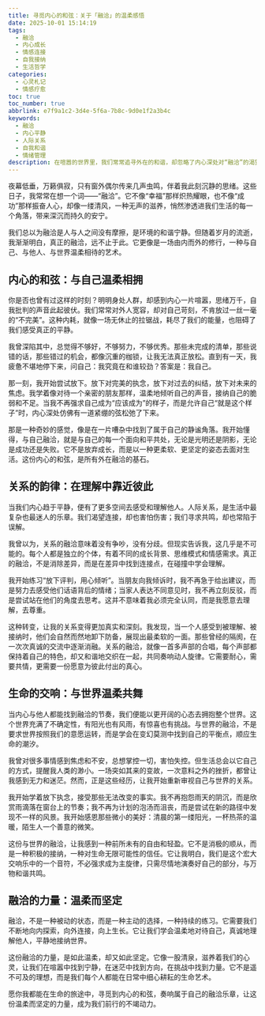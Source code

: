 ```yaml
---
title: 寻觅内心的和弦：关于「融洽」的温柔感悟
date: 2025-10-01 15:14:19
tags:
  - 融洽
  - 内心成长
  - 情感连接
  - 自我接纳
  - 生活哲学
categories:
  - 心灵札记
  - 情感疗愈
toc: true
toc_number: true
abbrlink: e7f9a1c2-3d4e-5f6a-7b8c-9d0e1f2a3b4c
keywords:
  - 融洽
  - 内心平静
  - 人际关系
  - 自我和谐
  - 情绪管理
description: 在喧嚣的世界里，我们常常追寻外在的和谐，却忽略了内心深处对“融洽”的渴望。这篇文章将带你走进一场关于融洽的温柔探索，从与自己和解，到与他人共鸣，再到与世界共舞，感受那份由内而外散发的平静与力量。它不是遥不可及的理想，而是我们每个人都能在日常中细心耕耘的生命艺术。
---
```


夜幕低垂，万籁俱寂，只有窗外偶尔传来几声虫鸣，伴着我此刻沉静的思绪。这些日子，我常常在想一个词——“融洽”。它不像“幸福”那样炽热耀眼，也不像“成功”那样振奋人心，却像一缕清风，一种无声的滋养，悄然渗透进我们生活的每一个角落，带来深沉而持久的安宁。

我们总以为融洽是人与人之间没有摩擦，是环境的和谐宁静。但随着岁月的流逝，我渐渐明白，真正的融洽，远不止于此。它更像是一场由内而外的修行，一种与自己、与他人、与世界温柔相待的艺术。

## 内心的和弦：与自己温柔相拥

你是否也曾有过这样的时刻？明明身处人群，却感到内心一片喧嚣，思绪万千，自我批判的声音此起彼伏。我们常常对外人宽容，却对自己苛刻，不肯放过一丝一毫的“不完美”。这种内耗，就像一场无休止的拉锯战，耗尽了我们的能量，也阻碍了我们感受真正的平静。

我曾深陷其中，总觉得不够好，不够努力，不够优秀。那些未完成的清单，那些说错的话，那些错过的机会，都像沉重的枷锁，让我无法真正放松。直到有一天，我疲惫不堪地停下来，问自己：我究竟在和谁较劲？答案是：我自己。

那一刻，我开始尝试放下。放下对完美的执念，放下对过去的纠结，放下对未来的焦虑。我学着像对待一个亲密的朋友那样，温柔地倾听自己的声音，接纳自己的脆弱和不足。当我不再强求自己成为“应该成为”的样子，而是允许自己“就是这个样子”时，内心深处仿佛有一道紧绷的弦松弛了下来。

那是一种奇妙的感觉，像是在一片嘈杂中找到了属于自己的静谧角落。我开始懂得，与自己融洽，就是与自己的每一个面向和平共处，无论是光明还是阴影，无论是成功还是失败。它不是放弃成长，而是以一种更柔软、更坚定的姿态去面对生活。这份内心的和弦，是所有外在融洽的基石。

## 关系的韵律：在理解中靠近彼此

当我们内心趋于平静，便有了更多空间去感受和理解他人。人际关系，是生活中最复杂也最迷人的乐章。我们渴望连接，却也害怕伤害；我们寻求共鸣，却也常陷于误解。

我曾以为，关系的融洽意味着没有争吵，没有分歧。但现实告诉我，这几乎是不可能的。每个人都是独立的个体，有着不同的成长背景、思维模式和情感需求。真正的融洽，不是消除差异，而是在差异中找到连接点，在碰撞中学会理解。

我开始练习“放下评判，用心倾听”。当朋友向我倾诉时，我不再急于给出建议，而是努力去感受他们话语背后的情绪；当家人表达不同意见时，我不再立刻反驳，而是尝试站在他们的角度去思考。这并不意味着我必须完全认同，而是我愿意去理解，去尊重。

这种转变，让我的关系变得更加真实和深刻。我发现，当一个人感受到被理解、被接纳时，他们会自然而然地卸下防备，展现出最柔软的一面。那些曾经的隔阂，在一次次真诚的交流中逐渐消融。关系的融洽，就像一首多声部的合唱，每个声部都保持着自己的特色，却又和谐地交织在一起，共同奏响动人旋律。它需要耐心，需要共情，更需要一份愿意为彼此付出的真心。

## 生命的交响：与世界温柔共舞

当内心与他人都能找到融洽的节奏，我们便能以更开阔的心态去拥抱整个世界。这个世界充满了不确定性，有阳光也有风雨，有惊喜也有挑战。与世界的融洽，不是要求世界按照我们的意愿运转，而是学会在变幻莫测中找到自己的平衡点，顺应生命的潮汐。

我曾对很多事情感到焦虑和不安，总想掌控一切，害怕失控。但生活总会以它自己的方式，提醒我人类的渺小。一场突如其来的变故，一次意料之外的挫折，都曾让我感到无力和迷茫。然而，正是这些经历，让我开始重新审视自己与世界的关系。

我开始学着放下执念，接受那些无法改变的事实。我不再抱怨雨天的阴沉，而是欣赏雨滴落在窗台上的节奏；我不再为计划的泡汤而沮丧，而是尝试在新的路径中发现不一样的风景。我开始感恩那些微小的美好：清晨的第一缕阳光，一杯热茶的温暖，陌生人一个善意的微笑。

这份与世界的融洽，让我感到一种前所未有的自由和轻盈。它不是消极的顺从，而是一种积极的接纳，一种对生命无限可能性的信任。它让我明白，我们是这个宏大交响乐中的一个音符，不必强求成为主旋律，只需尽情地演奏好自己的部分，与万物和谐共鸣。

## 融洽的力量：温柔而坚定

融洽，不是一种被动的状态，而是一种主动的选择，一种持续的练习。它需要我们不断地向内探索，向外连接，向上生长。它让我们学会温柔地对待自己，真诚地理解他人，平静地接纳世界。

这份融洽的力量，是如此温柔，却又如此坚定。它像一股清泉，滋养着我们的心灵，让我们在喧嚣中找到宁静，在迷茫中找到方向，在挑战中找到力量。它不是遥不可及的理想，而是我们每个人都能在日常中细心耕耘的生命艺术。

愿你我都能在生命的旅途中，寻觅到内心的和弦，奏响属于自己的融洽乐章，让这份温柔而坚定的力量，成为我们前行的不竭动力。